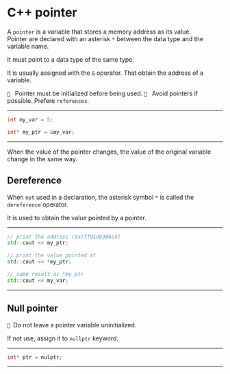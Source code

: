# C++ pointer

A `pointer` is a variable that stores a memory address as its value.  
Pointer are declared with an asterisk `*` between the data type and the variable name.

It must point to a data type of the same type. 

It is usually assigned with the `&` operator. That obtain the address of a variable. 

` ` Pointer must be initialized before being used.
` ` Avoid pointers if possible. Prefere `references`.

***
```cpp
int my_var = 5;

int* my_ptr = &my_var;
```
***

When the value of the pointer changes, the value of the original variable change
in the same way.

## Dereference

When `not` used in a declaration, the asterisk symbol `*` is called the 
`dereference` operator. 

It is used to obtain the value pointed by a pointer.

***
```cpp
// print the address (0x7ffd1d8306c4)
std::cout << my_ptr;

// print the value pointed at
std::cout << *my_ptr;

// same result as *my_ptr
std::cout << my_var;
```
***

## Null pointer

` `Do not leave a pointer variable uninitialized.

If not use, assign it to `nullptr` keyword.

***
```cpp
int* ptr = nulptr;
```
***
